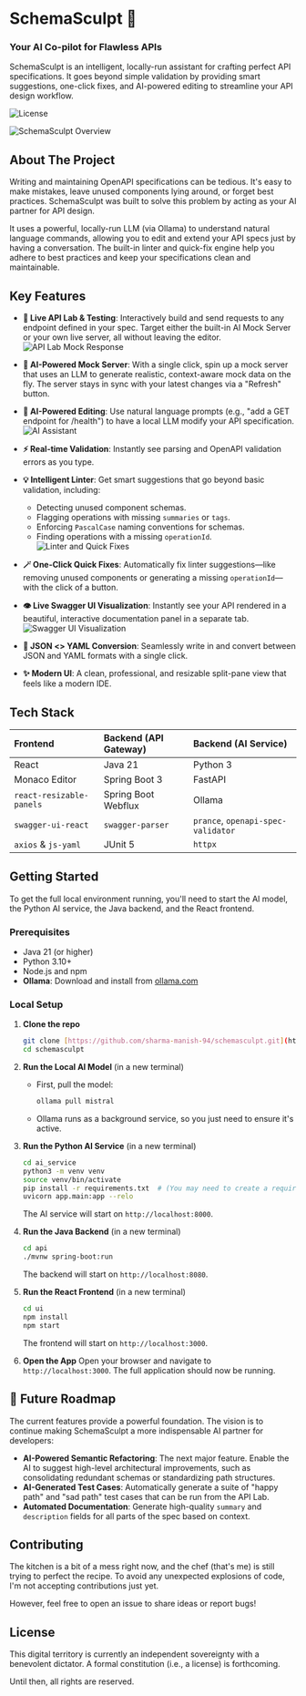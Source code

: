 # SchemaSculpt 🗿

### Your AI Co-pilot for Flawless APIs

SchemaSculpt is an intelligent, locally-run assistant for crafting perfect API specifications. It goes beyond simple validation by providing smart suggestions, one-click fixes, and AI-powered editing to streamline your API design workflow.


![License](https://img.shields.io/badge/License-All_Rights_Reserved-red)


![SchemaSculpt Overview](./assets/images/overview.png)

## About The Project

Writing and maintaining OpenAPI specifications can be tedious. It's easy to make mistakes, leave unused components lying around, or forget best practices. SchemaSculpt was built to solve this problem by acting as your AI partner for API design.

It uses a powerful, locally-run LLM (via Ollama) to understand natural language commands, allowing you to edit and extend your API specs just by having a conversation. The built-in linter and quick-fix engine help you adhere to best practices and keep your specifications clean and maintainable.

## Key Features

* **🧪 Live API Lab & Testing**: Interactively build and send requests to any endpoint defined in your spec. Target either the built-in AI Mock Server or your own live server, all without leaving the editor.
![API Lab Mock Response](./assets/images/mock-response.png)

* **🤖 AI-Powered Mock Server**: With a single click, spin up a mock server that uses an LLM to generate realistic, context-aware mock data on the fly. The server stays in sync with your latest changes via a "Refresh" button.
* **🤖 AI-Powered Editing**: Use natural language prompts (e.g., "add a GET endpoint for /health") to have a local LLM modify your API specification.
![AI Assistant](./assets/images/ai-assistant.png)

* **⚡ Real-time Validation**: Instantly see parsing and OpenAPI validation errors as you type.
* **💡 Intelligent Linter**: Get smart suggestions that go beyond basic validation, including:
    * Detecting unused component schemas.
    * Flagging operations with missing `summaries` or `tags`.
    * Enforcing `PascalCase` naming conventions for schemas.
    * Finding operations with a missing `operationId`.
![Linter and Quick Fixes](./assets/images/linter-and-fixes.png)

* **🪄 One-Click Quick Fixes**: Automatically fix linter suggestions—like removing unused components or generating a missing `operationId`—with the click of a button.
* **👁️ Live Swagger UI Visualization**: Instantly see your API rendered in a beautiful, interactive documentation panel in a separate tab.
![Swagger UI Visualization](./assets/images/swagger-ui.png)

* **🔄 JSON <> YAML Conversion**: Seamlessly write in and convert between JSON and YAML formats with a single click.
* **✨ Modern UI**: A clean, professional, and resizable split-pane view that feels like a modern IDE.


## Tech Stack

| Frontend                | Backend (API Gateway)       | Backend (AI Service)         |
| :---------------------- | :-------------------------- | :--------------------------- |
| React                   | Java 21                     | Python 3                     |
| Monaco Editor           | Spring Boot 3               | FastAPI                      |
| `react-resizable-panels`| Spring Boot Webflux         | Ollama                       |
| `swagger-ui-react`      | `swagger-parser`            | `prance`, `openapi-spec-validator` |
| `axios` & `js-yaml`     | JUnit 5                     | `httpx`                      |


## Getting Started

To get the full local environment running, you'll need to start the AI model, the Python AI service, the Java backend, and the React frontend.

### Prerequisites

* Java 21 (or higher)
* Python 3.10+
* Node.js and npm
* **Ollama**: Download and install from [ollama.com](https://ollama.com)

### Local Setup

1.  **Clone the repo**
    ```sh
    git clone [https://github.com/sharma-manish-94/schemasculpt.git](https://github.com/sharma-manish-94/schemasculpt.git)
    cd schemasculpt
    ```
2.  **Run the Local AI Model** (in a new terminal)
    * First, pull the model:
        ```sh
        ollama pull mistral
        ```
    * Ollama runs as a background service, so you just need to ensure it's active.

3.  **Run the Python AI Service** (in a new terminal)
    ```sh
    cd ai_service
    python3 -m venv venv
    source venv/bin/activate
    pip install -r requirements.txt  # (You may need to create a requirements.txt)
    uvicorn app.main:app --relo
    ```
    The AI service will start on `http://localhost:8000`.

4.  **Run the Java Backend** (in a new terminal)
    ```sh
    cd api
    ./mvnw spring-boot:run
    ```
    The backend will start on `http://localhost:8080`.

5.  **Run the React Frontend** (in a new terminal)
    ```sh
    cd ui
    npm install
    npm start
    ```
    The frontend will start on `http://localhost:3000`.

6.  **Open the App**
    Open your browser and navigate to `http://localhost:3000`. The full application should now be running.

## 🚀 Future Roadmap

The current features provide a powerful foundation. The vision is to continue making SchemaSculpt a more indispensable AI partner for developers:

* **AI-Powered Semantic Refactoring**: The next major feature. Enable the AI to suggest high-level architectural improvements, such as consolidating redundant schemas or standardizing path structures.
* **AI-Generated Test Cases**: Automatically generate a suite of "happy path" and "sad path" test cases that can be run from the API Lab.
* **Automated Documentation**: Generate high-quality `summary` and `description` fields for all parts of the spec based on context.


## Contributing

The kitchen is a bit of a mess right now, and the chef (that's me) is still trying to perfect the recipe. To avoid any unexpected explosions of code, I'm not accepting contributions just yet.

However, feel free to open an issue to share ideas or report bugs!

## License

This digital territory is currently an independent sovereignty with a benevolent dictator. A formal constitution (i.e., a license) is forthcoming.

Until then, all rights are reserved.
